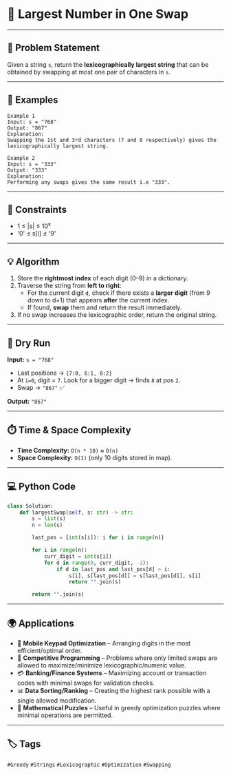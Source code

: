 # 🔢 Largest Number in One Swap

---

## 📝 Problem Statement
Given a string `s`, return the **lexicographically largest string** that can be obtained by swapping at most one pair of characters in `s`.

---

## 📌 Examples
```text
Example 1
Input: s = "768"
Output: "867"
Explanation:
Swapping the 1st and 3rd characters (7 and 8 respectively) gives the lexicographically largest string.

Example 2
Input: s = "333"  
Output: "333"  
Explanation:  
Performing any swaps gives the same result i.e "333".
```
---

## 🎯 Constraints
- 1 ≤ |s| ≤ 10⁵  
- '0' ≤ s[i] ≤ '9'  

---

## 💡 Algorithm
1. Store the **rightmost index** of each digit (0–9) in a dictionary.  
2. Traverse the string from **left to right**:
   - For the current digit `d`, check if there exists a **larger digit** (from 9 down to d+1) that appears **after** the current index.  
   - If found, **swap** them and return the result immediately.  
3. If no swap increases the lexicographic order, return the original string.  

---

## 🧩 Dry Run
**Input:** `s = "768"`  
- Last positions → `{7:0, 6:1, 8:2}`  
- At `i=0`, digit = `7`. Look for a bigger digit → finds `8` at pos `2`.  
- Swap → `"867"` ✅  

**Output:** `"867"`  

---

## ⏱️ Time & Space Complexity
- **Time Complexity:** `O(n * 10)` ≈ `O(n)`  
- **Space Complexity:** `O(1)` (only 10 digits stored in map).  

---

## 💻 Python Code

```python
class Solution:
    def largestSwap(self, s: str) -> str:
        s = list(s)
        n = len(s)

        last_pos = {int(s[i]): i for i in range(n)}

        for i in range(n):
            curr_digit = int(s[i])
            for d in range(9, curr_digit, -1):
                if d in last_pos and last_pos[d] > i:
                    s[i], s[last_pos[d]] = s[last_pos[d]], s[i]
                    return "".join(s)

        return "".join(s)
```
---
## 🌍 Applications
- 📱 **Mobile Keypad Optimization** – Arranging digits in the most efficient/optimal order.  
- 🔢 **Competitive Programming** – Problems where only limited swaps are allowed to maximize/minimize lexicographic/numeric value.  
- 💳 **Banking/Finance Systems** – Maximizing account or transaction codes with minimal swaps for validation checks.  
- 📊 **Data Sorting/Ranking** – Creating the highest rank possible with a single allowed modification.  
- 🧮 **Mathematical Puzzles** – Useful in greedy optimization puzzles where minimal operations are permitted.  
---
## 🏷️ Tags
`#Greedy` `#Strings` `#Lexicographic` `#Optimization` `#Swapping`
